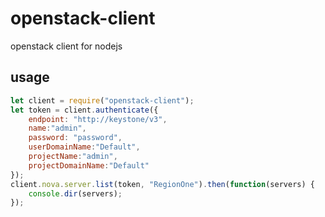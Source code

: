 # openstack-client

openstack client for nodejs

## usage

```js
let client = require("openstack-client");
let token = client.authenticate({
    endpoint: "http://keystone/v3",
    name:"admin",
    password: "password",
    userDomainName:"Default",
    projectName:"admin",
    projectDomainName:"Default"
});
client.nova.server.list(token, "RegionOne").then(function(servers) {
    console.dir(servers);
});
```
